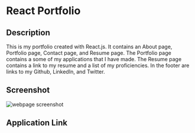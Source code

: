 # React Portfolio

## Description

This is my portfolio created with React.js. It contains an About page, Portfolio page, Contact page, and Resume page. The Portfolio page contains a some of my applications that I have made. The Resume page contains a link to my resume and a list of my proficiencies. In the footer are links to my Github, LinkedIn, and Twitter.

## Screenshot

![webpage screenshot](./src/assets/images/)

## Application Link
